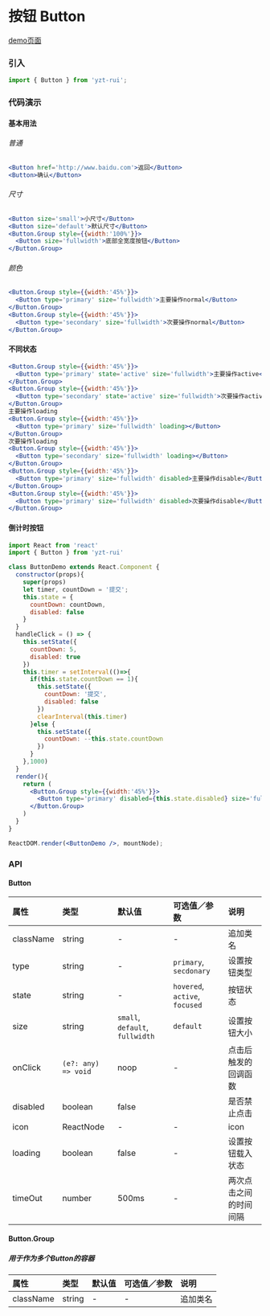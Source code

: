 # 按钮 Button

[demo页面](https://yyb323.com/yui.mobile/button)

### 引入

```js
import { Button } from 'yzt-rui';
```

### 代码演示

#### 基本用法

###### 普通
```jsx
<Button href='http://www.baidu.com'>返回</Button>
<Button>确认</Button>
```

###### 尺寸
```jsx
<Button size='small'>小尺寸</Button>
<Button size='default'>默认尺寸</Button>
<Button.Group style={{width:'100%'}}>
  <Button size='fullwidth'>底部全宽度按钮</Button>
</Button.Group>
```

###### 颜色
```jsx
<Button.Group style={{width:'45%'}}>
  <Button type='primary' size='fullwidth'>主要操作normal</Button>
</Button.Group>
<Button.Group style={{width:'45%'}}>
  <Button type='secondary' size='fullwidth'>次要操作normal</Button>
</Button.Group>
```

#### 不同状态
```jsx
<Button.Group style={{width:'45%'}}>
  <Button type='primary' state='active' size='fullwidth'>主要操作active</Button>
</Button.Group>
<Button.Group style={{width:'45%'}}>
  <Button type='secondary' state='active' size='fullwidth'>次要操作active</Button>
</Button.Group>
主要操作loading
<Button.Group style={{width:'45%'}}>
  <Button type='primary' size='fullwidth' loading></Button>
</Button.Group>
次要操作loading
<Button.Group style={{width:'45%'}}>
  <Button type='secondary' size='fullwidth' loading></Button>
</Button.Group>
<Button.Group style={{width:'45%'}}>
  <Button type='primary' size='fullwidth' disabled>主要操作disable</Button>
</Button.Group>
<Button.Group style={{width:'45%'}}>
  <Button type='primary' size='fullwidth' disabled>次要操作disable</Button>
</Button.Group>
```

#### 倒计时按钮
```jsx
import React from 'react'
import { Button } from 'yzt-rui'

class ButtonDemo extends React.Component {
  constructor(props){
    super(props)
    let timer, countDown = '提交';
    this.state = {
      countDown: countDown,
      disabled: false
    }
  }
  handleClick = () => {
    this.setState({
      countDown: 5,
      disabled: true
    })
    this.timer = setInterval(()=>{
      if(this.state.countDown == 1){
        this.setState({
          countDown: '提交',
          disabled: false
        })
        clearInterval(this.timer)
      }else {
        this.setState({
          countDown: --this.state.countDown
        })
      }
    },1000)
  }
  render(){
    return (
      <Button.Group style={{width:'45%'}}>
        <Button type='primary' disabled={this.state.disabled} size='fullwidth' onClick={this.handleClick}>{this.state.countDown}</Button>
      </Button.Group>
    )
  }
}

ReactDOM.render(<ButtonDemo />, mountNode);
```


### API

#### Button

| 属性 | 类型 | 默认值 | 可选值／参数 | 说明 |
| :--- | :--- | :--- | :--- | :--- |
| className | string | - | - | 追加类名 |
| type | string | - | `primary`, `secdonary` | 设置按钮类型 |
| state | string | - | `hovered`, `active`, `focused` | 按钮状态 |
| size | string | `small`, `default`, `fullwidth` | `default` | 设置按钮大小 |
| onClick | <code>(e?: any) => void</code> | noop | - | 点击后触发的回调函数 |
| disabled | boolean | false | | 是否禁止点击 |
| icon | ReactNode | - | - | icon |
| loading | boolean | false | - | 设置按钮载入状态 |
| timeOut | number | 500ms | - | 两次点击之间的时间间隔 |


#### Button.Group
##### 用于作为多个Button的容器

| 属性 | 类型 | 默认值 | 可选值／参数 | 说明 |
| :--- | :--- | :--- | :--- | :--- |
| className | string | - | - | 追加类名 |

